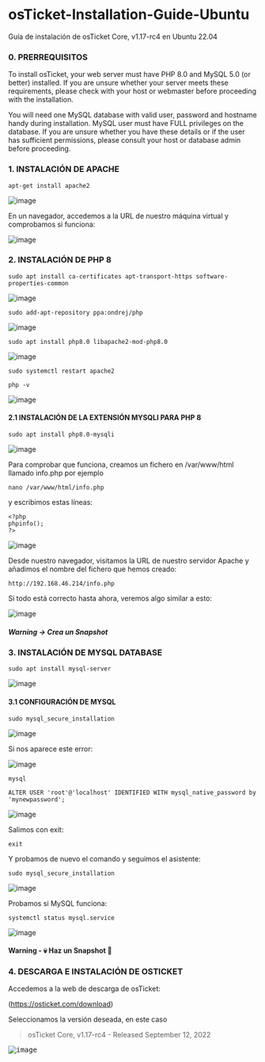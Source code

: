 # osTicket-Installation-Guide-Ubuntu
Guía de instalación de osTicket Core, v1.17-rc4 en Ubuntu 22.04

### 0.  PRERREQUISITOS

To install osTicket, your web server must have PHP 8.0 and MySQL 5.0 (or better) installed. If you are unsure whether your server meets these requirements, please check with your host or webmaster before proceeding with the installation.

You will need one MySQL database with valid user, password and hostname handy during installation. MySQL user must have FULL privileges on the database. If you are unsure whether you have these details or if the user has sufficient permissions, please consult your host or database admin before proceeding.

### 1. INSTALACIÓN DE APACHE

```shell
apt-get install apache2
```

![image](https://user-images.githubusercontent.com/20743678/190367570-093d6ac2-c0b4-4a21-b824-cae5bb0f524e.png)

En un navegador, accedemos a la URL de nuestro máquina virtual y comprobamos si funciona:

![image](https://user-images.githubusercontent.com/20743678/190367841-1938c201-9728-45b7-85e6-ec12a9243a86.png)

### 2. INSTALACIÓN DE PHP 8

```shell
sudo apt install ca-certificates apt-transport-https software-properties-common
```

![image](https://user-images.githubusercontent.com/20743678/190368199-ff183676-8553-48b7-a5f1-d292dcc2c886.png)

```shell
sudo add-apt-repository ppa:ondrej/php
```

![image](https://user-images.githubusercontent.com/20743678/190368451-23265c03-e5ef-4f68-b0bf-31f9cd753b5d.png)


```shell
sudo apt install php8.0 libapache2-mod-php8.0
```

![image](https://user-images.githubusercontent.com/20743678/190368692-aac9c322-5e4f-49cc-8958-a81dd3dacc53.png)


```shell
sudo systemctl restart apache2
```

```shell
php -v
```

![image](https://user-images.githubusercontent.com/20743678/190368901-e0382902-a13d-4cd1-b787-579ea2a61183.png)

#### 2.1 INSTALACIÓN DE LA EXTENSIÓN MYSQLI PARA PHP 8

```shell
sudo apt install php8.0-mysqli 
```

![image](https://user-images.githubusercontent.com/20743678/190369709-a8a97c4f-1566-4406-b1f3-9002e1756e64.png)

Para comprobar que funciona, creamos un fichero en /var/www/html llamado info.php por ejemplo

```shell
nano /var/www/html/info.php
```

y escribimos estas líneas:

 ```shell
<?php
phpinfo();
?>
```

![image](https://user-images.githubusercontent.com/20743678/190370162-be39a198-143b-4dce-9141-5c5c39810069.png)

Desde nuestro navegador, visitamos la URL de nuestro servidor Apache y añadimos el nombre del fichero que hemos creado:

```shell
http://192.168.46.214/info.php
```

Si todo está correcto hasta ahora, veremos algo similar a esto:

![image](https://user-images.githubusercontent.com/20743678/190371854-5b08c8a9-bea8-4078-a629-b43c2156a28b.png)

##### Warning -> Crea un Snapshot

### 3. INSTALACIÓN DE MYSQL DATABASE

```shell
sudo apt install mysql-server
```

![image](https://user-images.githubusercontent.com/20743678/190381304-84dea3a9-69d8-4e68-8cda-6aca37be3508.png)

#### 3.1 CONFIGURACIÓN DE MYSQL

```shell
sudo mysql_secure_installation
```

![image](https://user-images.githubusercontent.com/20743678/190381413-b33bebe1-d0a4-474a-97ac-a24967ba3693.png)

Si nos aparece este error:

![image](https://user-images.githubusercontent.com/20743678/190382549-7923d3a9-928b-4ba9-ac7b-1f673b9f3916.png)

```shell
mysql
```

```shell
ALTER USER 'root'@'localhost' IDENTIFIED WITH mysql_native_password by 'mynewpassword';
```

![image](https://user-images.githubusercontent.com/20743678/190383805-69981a35-ec36-4a59-97b9-06e54cfcea03.png)

Salimos con exit:

```shell
exit
```

Y probamos de nuevo el comando y seguimos el asistente:

```shell
sudo mysql_secure_installation
```

![image](https://user-images.githubusercontent.com/20743678/190384498-6d7eaec6-cec5-4b84-8c30-7b9ea87c0510.png)

Probamos si MySQL funciona:

```shell
systemctl status mysql.service
```

![image](https://user-images.githubusercontent.com/20743678/190384728-a043ed3b-e1ab-4614-a8a2-96c50c9c8618.png)

#### Warning - :skull: Haz un Snapshot :eyes:

### 4. DESCARGA E INSTALACIÓN DE OSTICKET

Accedemos a la web de descarga de osTicket:

(https://osticket.com/download)

Seleccionamos la versión deseada, en este caso

> osTicket Core, v1.17-rc4 - Released September 12, 2022 

<kbd> ![image](https://user-images.githubusercontent.com/20743678/190385174-e442b726-d21a-4b0e-91dd-bac8e29071b8.png) </kbd>




